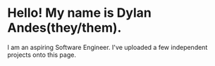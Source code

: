  <html>
<head>

</head>
<body>

<h1>Hello! My name is Dylan Andes(they/them).</h1>
<p>I am an aspiring Software Engineer. I've uploaded a few independent projects onto this page.</p>


</body>
</html> 
<!---
dylanandes/dylanandes is a ✨ special ✨ repository because its `README.md` (this file) appears on your GitHub profile.
You can click the Preview link to take a look at your changes.
--->
